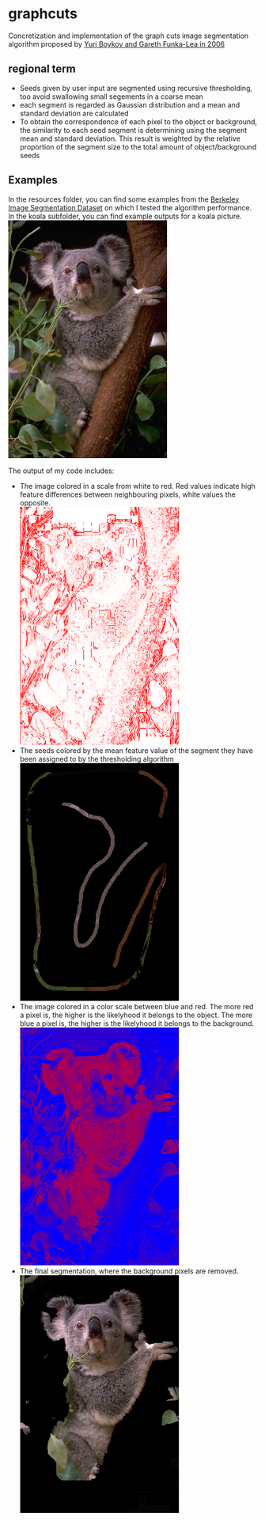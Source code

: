 # graphcuts
Concretization and implementation of the graph cuts image segmentation algorithm proposed by [Yuri Boykov and Gareth Funka-Lea in 2006](https://link.springer.com/article/10.1007/s11263-006-7934-5)

## regional term
- Seeds given by user input are segmented using recursive thresholding, too avoid swallowing small segements in a coarse mean
- each segment is regarded as Gaussian distribution and a mean and standard deviation are calculated
- To obtain the correspondence of each pixel to the object or background, the similarity to each seed segment is determining using the segment mean and standard deviation. This result is weighted by the relative proportion of the segment size to the total amount of object/background seeds

## Examples
In the resources folder, you can find some examples from the [Berkeley Image Segmentation Dataset](https://www2.eecs.berkeley.edu/Research/Projects/CS/vision/bsds/BSDS300/html/dataset/images.html) on which I tested the algorithm performance. In the koala subfolder, you can find example outputs for a koala picture. 
![regional term example](https://github.com/lukas-ruettgers/graphcuts/blob/main/resources/koala.jpg)

The output of my code includes:
- The image colored in a scale from white to red. Red values indicate high feature differences between neighbouring pixels, white values the opposite.  
![regional term example](https://github.com/lukas-ruettgers/graphcuts/blob/main/resources/koala/boundary_2500_lambda10_1657533783.4815354.png?raw=true)
- The seeds colored by the mean feature value of the segment they have been assigned to by the thresholding algorithm  
![regional term example](https://github.com/lukas-ruettgers/graphcuts/blob/main/resources/koala/seeds_1657462747.5013611.png?raw=true)
- The image colored in a color scale between blue and red. The more red a pixel is, the higher is the likelyhood it belongs to the object. The more blue a pixel is, the higher is the likelyhood it belongs to the background.  
![regional term example](https://github.com/lukas-ruettgers/graphcuts/blob/main/resources/koala/regional_2sqrt1657524481.615033.png?raw=true)
- The final segmentation, where the background pixels are removed.  
![final segmentation example](https://github.com/lukas-ruettgers/graphcuts/blob/main/resources/koala/result_noise2500_lambda10_1658498193.243594.png?raw=true)
